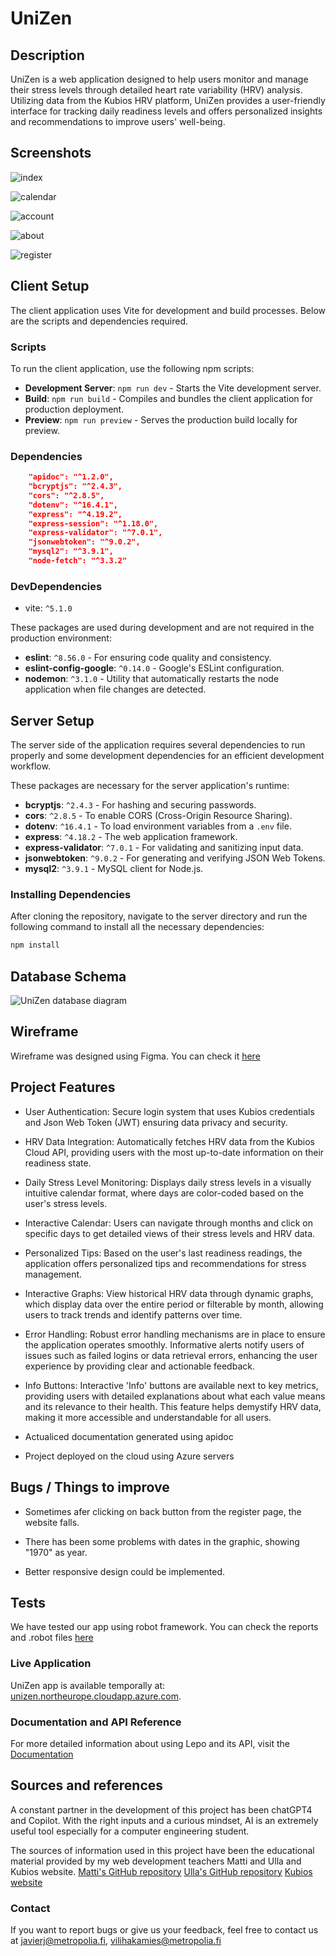 # UniZen

## Description

UniZen is a web application designed to help users monitor and manage their stress levels through detailed heart rate variability (HRV) analysis. Utilizing data from the Kubios HRV platform, UniZen provides a user-friendly interface for tracking daily readiness levels and offers personalized insights and recommendations to improve users' well-being.

## Screenshots
![index](documents/screenshots/s1.png)

![calendar](documents/screenshots/s2.png)

![account](documents/screenshots/s3.png)

![about](documents/screenshots/s4.png)

![register](documents/screenshots/s5.png)

## Client Setup

The client application uses Vite for development and build processes. Below are the scripts and dependencies required.

### Scripts

To run the client application, use the following npm scripts:

- **Development Server**: `npm run dev` - Starts the Vite development server.
- **Build**: `npm run build` - Compiles and bundles the client application for production deployment.
- **Preview**: `npm run preview` - Serves the production build locally for preview.

### Dependencies
```json
    "apidoc": "^1.2.0",
    "bcryptjs": "^2.4.3",
    "cors": "^2.8.5",
    "dotenv": "^16.4.1",
    "express": "^4.19.2",
    "express-session": "^1.18.0",
    "express-validator": "^7.0.1",
    "jsonwebtoken": "^9.0.2",
    "mysql2": "^3.9.1",
    "node-fetch": "^3.3.2"
```
### DevDependencies

- vite: `^5.1.0`

These packages are used during development and are not required in the production environment:

- **eslint**: `^8.56.0` - For ensuring code quality and consistency.
- **eslint-config-google**: `^0.14.0` - Google's ESLint configuration.
- **nodemon**: `^3.1.0` - Utility that automatically restarts the node application when file changes are detected.

## Server Setup

The server side of the application requires several dependencies to run properly and some development dependencies for an efficient development workflow.

These packages are necessary for the server application's runtime:


- **bcryptjs**: `^2.4.3` - For hashing and securing passwords.
- **cors**: `^2.8.5` - To enable CORS (Cross-Origin Resource Sharing).
- **dotenv**: `^16.4.1` - To load environment variables from a `.env` file.
- **express**: `^4.18.2` - The web application framework.
- **express-validator**: `^7.0.1` - For validating and sanitizing input data.
- **jsonwebtoken**: `^9.0.2` - For generating and verifying JSON Web Tokens.
- **mysql2**: `^3.9.1` - MySQL client for Node.js.



### Installing Dependencies

After cloning the repository, navigate to the server directory and run the following command to install all the necessary dependencies:

```bash
npm install
```


## Database Schema

![UniZen database diagram](documents/database-diagram/UniZen_database_design.jpg)

## Wireframe

Wireframe was designed using Figma. You can check it [here](https://www.figma.com/file/6lmN3xYFFMHrEC2vmHnUJJ/UniZen?type=design&node-id=0-1&mode=design)


## Project Features

- User Authentication: Secure login system that uses Kubios credentials and Json Web Token (JWT) ensuring data privacy and security.

- HRV Data Integration: Automatically fetches HRV data from the Kubios Cloud API, providing users with the most up-to-date information on their readiness state.

- Daily Stress Level Monitoring: Displays daily stress levels in a visually intuitive calendar format, where days are color-coded based on the user's stress levels.

- Interactive Calendar: Users can navigate through months and click on specific days to get detailed views of their stress levels and HRV data.

- Personalized Tips: Based on the user's last readiness readings, the application offers personalized tips and recommendations for stress management.

- Interactive Graphs: View historical HRV data through dynamic graphs, which display data over the entire period or filterable by month, allowing users to track trends and identify patterns over time.

- Error Handling: Robust error handling mechanisms are in place to ensure the application operates smoothly. Informative alerts notify users of issues such as failed logins or data retrieval errors, enhancing the user experience by providing clear and actionable feedback.

- Info Buttons: Interactive 'Info' buttons are available next to key metrics, providing users with detailed explanations about what each value means and its relevance to their health. This feature helps demystify HRV data, making it more accessible and understandable for all users.

- Actualiced documentation generated using apidoc

- Project deployed on the cloud using Azure servers

## Bugs / Things to improve

- Sometimes afer clicking on back button from the register page, the website falls.

- There has been some problems with dates in the graphic, showing "1970" as year.

- Better responsive design could be implemented.

## Tests

We have tested our app using robot framework. You can check the reports and .robot files [here](test)

### Live Application

UniZen app is available temporally at: [unizen.northeurope.cloudapp.azure.com](https://unizen.northeurope.cloudapp.azure.com).


### Documentation and API Reference

For more detailed information about using Lepo and its API, visit the [Documentation](https://unizen.northeurope.cloudapp.azure.com/docs/)

## Sources and references

A constant partner in the development of this project has been chatGPT4 and Copilot. With the right inputs and a curious mindset, AI is an extremely useful tool especially for a computer engineering student.

The sources of information used in this project have been the educational material provided by my web development teachers Matti and Ulla and Kubios website.
[Matti's GitHub repository](https://github.com/mattpe/hyte-web-dev/tree/main)
[Ulla's GitHub repository](https://github.com/UllaSe/wsk-hyte-fe-material)
[Kubios website](https://www.kubios.com/)


### Contact
If you want to report bugs or give us your feedback, feel free to contact us at javierj@metropolia.fi, vilihakamies@metropolia.fi
